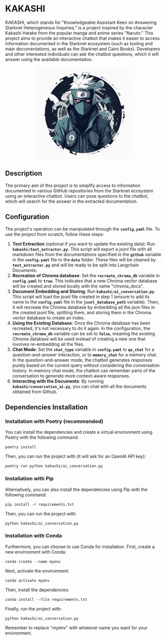 # KAKASHI

KAKASHI, which stands for "Knowledgeable Assistant Keen on Answering Starknet Heterogeneous Inquiries," is a project inspired by the character Kakashi Hatake from the popular manga and anime series "Naruto." This project aims to provide an interactive chatbot that makes it easier to access information documented in the Starknet ecosystem (such as tooling and main documentations, as well as the Starknet and Cairo Books). Developers and other interested individuals can ask the chatbot questions, which it will answer using the available documentation.


<p align="center">
  <img src="images/kakashi_logo.png" width="300" height="300">
</p>

## **Description**

The primary aim of this project is to simplify access to information documented in various GitHub repositories from the Starknet ecosystem using an interactive chatbot. Users can pose questions to the chatbot, which will search for the answer in the extracted documentation.

## **Configuration**

The project's operation can be manipulated through the **`config.yaml`** file. To use the project from scratch, follow these steps:

1. **Text Extraction** (optional if you want to update the existing data): Run **`kakashi/text_extractor.py`**. This script will export a jsonl file with all markdown files from the documentations specified in the **`github`** variable in the **`config.yaml`** file to the **`data`** folder. These files will be cleaned by **`text_extractor.py`** and will be ready to be split into Langchain Documents.
2. **Recreation of Chroma database**: Set the **`recreate_chroma_db`** variable in **`config.yaml`** to **`true`**. This indicates that a new Chroma vector database will be created and stored locally with the name "chroma_docs".
3. **Document Embedding and Storing**: Run **`kakashi/ai_conversation.py`**. This script will load the jsonl file created in step 1 (ensure to add its name to the **`config.yaml`** file in the **`jsonl_database_path`** variable). Then, it will recreate the Chroma database by embedding all the json files in the created jsonl file, splitting them, and storing them in the Chroma vector database to create an index.
4. **Using the Existing Database**: Once the Chroma database has been recreated, it's not necessary to do it again. In the configuration, the **`recreate_chroma_db`** variable can be set to **`false`**, meaning the existing Chroma database will be used instead of creating a new one that involves re-embedding all the files.
5. **Chat Mode**: Set the **`chat_type`** variable in **`config.yaml`** to **`qa_chat`** for a question-and-answer interaction, or to **`memory_chat`** for a memory chat. In the question-and-answer mode, the chatbot generates responses purely based on the current query without considering the conversation history. In memory chat mode, the chatbot can remember parts of the conversation to generate more context-aware responses.
6. **Interacting with the Documents**: By running **`kakashi/conversation_ai.py`**, you can chat with all the documents obtained from Github.

## **Dependencies Installation**

### **Installation with Poetry (recommended)**

You can install the dependencies and create a virtual environment using Poetry with the following command:

```
poetry install
```

Then, you can run the project with (it will ask for an OpenAI API key):

```
poetry run python kakashi/ai_conversation.py
```

### **Installation with Pip**

Alternatively, you can also install the dependencies using Pip with the following command:

```
pip install -r requirements.txt
```

Then, you can run the project with:

```
python kakashi/ai_conversation.py
```

### **Installation with Conda**

Furthermore, you can choose to use Conda for installation. First, create a new environment with Conda:

```
conda create --name myenv
```

Next, activate the environment:

```
conda activate myenv
```

Then, install the dependencies:

```
conda install --file requirements.txt
```

Finally, run the project with:

```
python kakashi/ai_conversation.py

```

Remember to replace "myenv" with whatever name you want for your environment.
